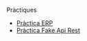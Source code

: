 Pràctiques

- [Pràctica ERP](https://github.com/OscarBePl/Portfoli/blob/main/Moduls/M04-LlenguatgesDeMarques/UF3/Pr%C3%A0ctica%20ERP/Mem%C3%B2ria%20sobre%20Axelor%20ERP.pdf)
- [Pràctica Fake Api Rest](https://github.com/OscarBePl/Portfoli/blob/main/Moduls/M04-LlenguatgesDeMarques/UF3/Pr%C3%A0ctica%20Fake%20Api%20Rest/Pr%C3%A0ctica%202%20-%20Creaci%C3%B3%20d'un%20Fake%20Api%20Rest.pdf)
